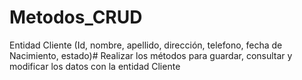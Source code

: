 # Metodos_CRUD
Entidad Cliente (Id, nombre, apellido, dirección, telefono, fecha de Nacimiento, estado)#
Realizar los métodos para guardar, consultar y modificar los datos con la entidad Cliente
